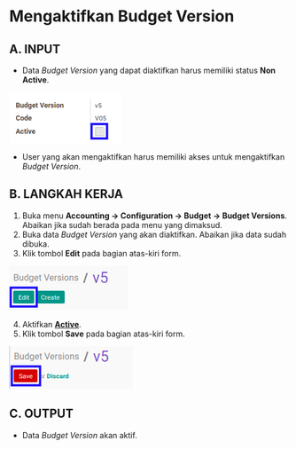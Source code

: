 # Mengaktifkan Budget Version

## A. INPUT

* Data *Budget Version* yang dapat diaktifkan harus memiliki status **Non Active**.

![](../../../img/budget-version/status-non-active.png)

* User yang akan mengaktifkan harus memiliki akses untuk mengaktifkan *Budget Version*.

## B. LANGKAH KERJA

1. Buka menu **Accounting -> Configuration -> Budget -> Budget Versions**. Abaikan jika sudah berada pada menu yang dimaksud.
2. Buka data *Budget Version* yang akan diaktifkan. Abaikan jika data sudah dibuka.
3. Klik tombol **Edit** pada bagian atas-kiri form.

![](../../../img/budget-version/tombol-edit.png)

4. Aktifkan **[Active](./penjelasan.md#field-header-active)**.
5. Klik tombol **Save** pada bagian atas-kiri form.

![](../../../img/budget-version/tombol-save-modifikasi.png)

## C. OUTPUT

* Data *Budget Version* akan aktif.
